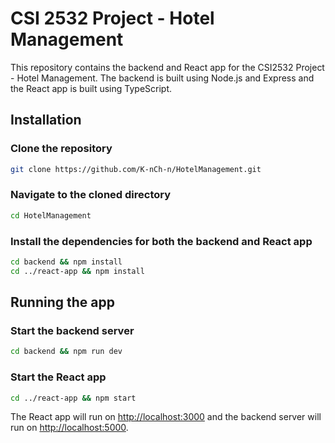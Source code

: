 # CSI 2532 Project - Hotel Management

This repository contains the backend and React app for the CSI2532 Project - Hotel Management. The backend is built using Node.js and Express and the React app is built using TypeScript.

## Installation

### Clone the repository
  
```bash
git clone https://github.com/K-nCh-n/HotelManagement.git
```

### Navigate to the cloned directory

```bash
cd HotelManagement
```

### Install the dependencies for both the backend and React app

```bash
cd backend && npm install
cd ../react-app && npm install
```

## Running the app

### Start the backend server

```bash
cd backend && npm run dev
```

### Start the React app

```bash
cd ../react-app && npm start
```

The React app will run on <http://localhost:3000> and the backend server will run on <http://localhost:5000>.
